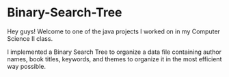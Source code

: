 # Binary-Search-Tree

Hey guys! Welcome to one of the java projects I worked on in my Computer Science II class.

I implemented a Binary Search Tree to organize a data file containing author names, book titles, keywords, and themes to organize it in the most 
efficient way possible. 
